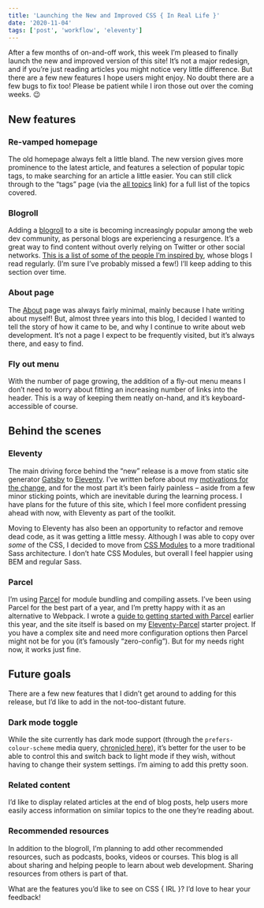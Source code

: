 ```yaml
---
title: 'Launching the New and Improved CSS { In Real Life }'
date: '2020-11-04'
tags: ['post', 'workflow', 'eleventy']
---
```


After a few months of on-and-off work, this week I’m pleased to finally launch the new and improved version of this site! It’s not a major redesign, and if you’re just reading articles you might notice very little difference. But there are a few new features I hope users might enjoy. No doubt there are a few bugs to fix too! Please be patient while I iron those out over the coming weeks. 😉

## New features

### Re-vamped homepage

The old homepage always felt a little bland. The new version gives more prominence to the latest article, and features a selection of popular topic tags, to make searching for an article a little easier. You can still click through to the “tags” page (via the [all topics](/tags) link) for a full list of the topics covered.

### Blogroll

Adding a [blogroll](/blogroll) to a site is becoming increasingly popular among the web dev community, as personal blogs are experiencing a resurgence. It’s a great way to find content without overly relying on Twitter or other social networks. [This is a list of some of the people I’m inspired by](/blogroll), whose blogs I read regularly. (I’m sure I’ve probably missed a few!) I’ll keep adding to this section over time.

### About page

The [About](/about) page was always fairly minimal, mainly because I hate writing about myself! But, almost three years into this blog, I decided I wanted to tell the story of how it came to be, and why I continue to write about web development. It’s not a page I expect to be frequently visited, but it’s always there, and easy to find.

### Fly out menu

With the number of page growing, the addition of a fly-out menu means I don’t need to worry about fitting an increasing number of links into the header. This is a way of keeping them neatly on-hand, and it’s keyboard-accessible of course.

## Behind the scenes

### Eleventy

The main driving force behind the “new” release is a move from static site generator [Gatsby](https://www.gatsbyjs.com/) to [Eleventy](https://www.11ty.dev/). I’ve written before about my [motivations for the change](https://css-irl.info/from-gatsby-to-eleventy/), and for the most part it’s been fairly painless – aside from a few minor sticking points, which are inevitable during the learning process. I have plans for the future of this site, which I feel more confident pressing ahead with now, with Eleventy as part of the toolkit.

Moving to Eleventy has also been an opportunity to refactor and remove dead code, as it was getting a little messy. Although I was able to copy over _some_ of the CSS, I decided to move from [CSS Modules](https://github.com/css-modules/css-modules) to a more traditional Sass architecture. I don’t hate CSS Modules, but overall I feel happier using BEM and regular Sass.

### Parcel

I’m using [Parcel](https://parceljs.org/) for module bundling and compiling assets. I’ve been using Parcel for the best part of a year, and I’m pretty happy with it as an alternative to Webpack. I wrote a [guide to getting started with Parcel](https://css-irl.info/a-modern-front-end-workflow-part-2/) earlier this year, and the site itself is based on my [Eleventy-Parcel](https://eleventy-parcel.netlify.app/) starter project. If you have a complex site and need more configuration options then Parcel might not be for you (it’s famously “zero-config”). But for my needs right now, it works just fine.

## Future goals

There are a few new features that I didn’t get around to adding for this release, but I’d like to add in the not-too-distant future.

### Dark mode toggle

While the site currently has dark mode support (through the `prefers-colour-scheme` media query, [chronicled here](/quick-and-easy-dark-mode-with-css-custom-properties/)), it’s better for the user to be able to control this and switch back to light mode if they wish, without having to change their system settings. I’m aiming to add this pretty soon.

### Related content

I’d like to display related articles at the end of blog posts, help users more easily access information on similar topics to the one they’re reading about.

### Recommended resources

In addition to the blogroll, I’m planning to add other recommended resources, such as podcasts, books, videos or courses. This blog is all about sharing and helping people to learn about web development. Sharing resources from others is part of that.

What are the features you’d like to see on CSS { IRL }? I’d love to hear your feedback!
